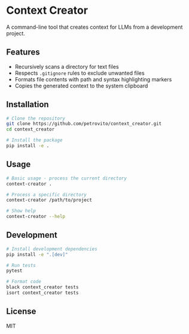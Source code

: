 # Context Creator

A command-line tool that creates context for LLMs from a development project.

## Features

- Recursively scans a directory for text files
- Respects `.gitignore` rules to exclude unwanted files
- Formats file contents with path and syntax highlighting markers
- Copies the generated context to the system clipboard

## Installation

```bash
# Clone the repository
git clone https://github.com/petrovito/context_creator.git
cd context_creator

# Install the package
pip install -e .
```

## Usage

```bash
# Basic usage - process the current directory
context-creator .

# Process a specific directory
context-creator /path/to/project

# Show help
context-creator --help
```

## Development

```bash
# Install development dependencies
pip install -e ".[dev]"

# Run tests
pytest

# Format code
black context_creator tests
isort context_creator tests
```

## License

MIT 